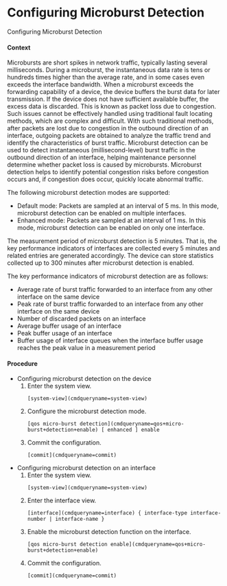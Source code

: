 Configuring Microburst Detection
================================

Configuring Microburst Detection

#### Context

Microbursts are short spikes in network traffic, typically lasting several milliseconds. During a microburst, the instantaneous data rate is tens or hundreds times higher than the average rate, and in some cases even exceeds the interface bandwidth. When a microburst exceeds the forwarding capability of a device, the device buffers the burst data for later transmission. If the device does not have sufficient available buffer, the excess data is discarded. This is known as packet loss due to congestion. Such issues cannot be effectively handled using traditional fault locating methods, which are complex and difficult. With such traditional methods, after packets are lost due to congestion in the outbound direction of an interface, outgoing packets are obtained to analyze the traffic trend and identify the characteristics of burst traffic. Microburst detection can be used to detect instantaneous (millisecond-level) burst traffic in the outbound direction of an interface, helping maintenance personnel determine whether packet loss is caused by microbursts. Microburst detection helps to identify potential congestion risks before congestion occurs and, if congestion does occur, quickly locate abnormal traffic.

The following microburst detection modes are supported:

* Default mode: Packets are sampled at an interval of 5 ms. In this mode, microburst detection can be enabled on multiple interfaces.
* Enhanced mode: Packets are sampled at an interval of 1 ms. In this mode, microburst detection can be enabled on only one interface.

The measurement period of microburst detection is 5 minutes. That is, the key performance indicators of interfaces are collected every 5 minutes and related entries are generated accordingly. The device can store statistics collected up to 300 minutes after microburst detection is enabled.

The key performance indicators of microburst detection are as follows:

* Average rate of burst traffic forwarded to an interface from any other interface on the same device
* Peak rate of burst traffic forwarded to an interface from any other interface on the same device
* Number of discarded packets on an interface
* Average buffer usage of an interface
* Peak buffer usage of an interface
* Buffer usage of interface queues when the interface buffer usage reaches the peak value in a measurement period

#### Procedure

* Configuring microburst detection on the device
  1. Enter the system view.
     ```
     [system-view](cmdqueryname=system-view)
     ```
  2. Configure the microburst detection mode.
     ```
     [qos micro-burst detection](cmdqueryname=qos+micro-burst+detection+enable) [ enhanced ] enable
     ```
  3. Commit the configuration.
     ```
     [commit](cmdqueryname=commit)
     ```
* Configuring microburst detection on an interface
  1. Enter the system view.
     ```
     [system-view](cmdqueryname=system-view)
     ```
  2. Enter the interface view.
     ```
     [interface](cmdqueryname=interface) { interface-type interface-number | interface-name }
     ```
  3. Enable the microburst detection function on the interface.
     ```
     [qos micro-burst detection enable](cmdqueryname=qos+micro-burst+detection+enable)
     ```
  4. Commit the configuration.
     ```
     [commit](cmdqueryname=commit)
     ```